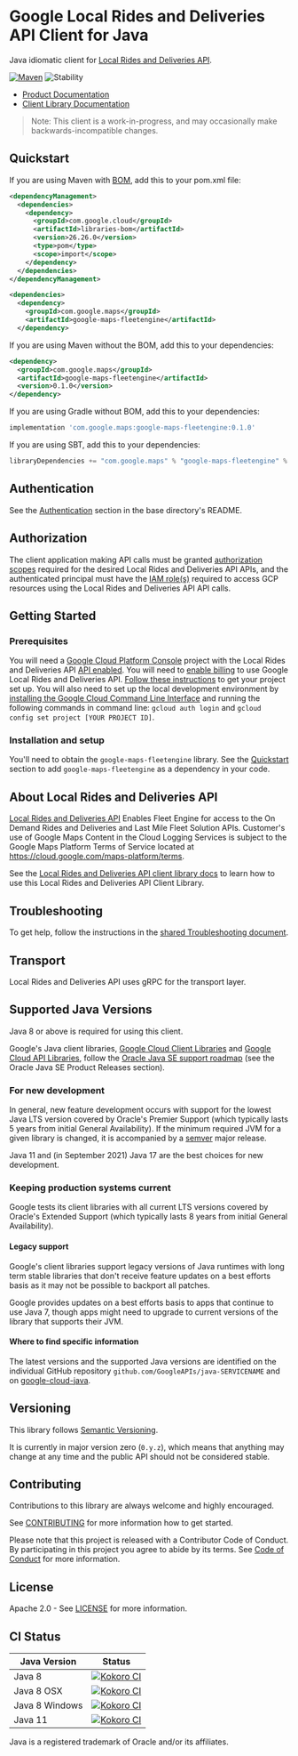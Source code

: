 # Google Local Rides and Deliveries API Client for Java

Java idiomatic client for [Local Rides and Deliveries API][product-docs].

[![Maven][maven-version-image]][maven-version-link]
![Stability][stability-image]

- [Product Documentation][product-docs]
- [Client Library Documentation][javadocs]

> Note: This client is a work-in-progress, and may occasionally
> make backwards-incompatible changes.


## Quickstart


If you are using Maven with [BOM][libraries-bom], add this to your pom.xml file:

```xml
<dependencyManagement>
  <dependencies>
    <dependency>
      <groupId>com.google.cloud</groupId>
      <artifactId>libraries-bom</artifactId>
      <version>26.26.0</version>
      <type>pom</type>
      <scope>import</scope>
    </dependency>
  </dependencies>
</dependencyManagement>

<dependencies>
  <dependency>
    <groupId>com.google.maps</groupId>
    <artifactId>google-maps-fleetengine</artifactId>
  </dependency>
```

If you are using Maven without the BOM, add this to your dependencies:

<!-- {x-version-update-start:google-maps-fleetengine:released} -->

```xml
<dependency>
  <groupId>com.google.maps</groupId>
  <artifactId>google-maps-fleetengine</artifactId>
  <version>0.1.0</version>
</dependency>
```

If you are using Gradle without BOM, add this to your dependencies:

```Groovy
implementation 'com.google.maps:google-maps-fleetengine:0.1.0'
```

If you are using SBT, add this to your dependencies:

```Scala
libraryDependencies += "com.google.maps" % "google-maps-fleetengine" % "0.1.0"
```
<!-- {x-version-update-end} -->

## Authentication

See the [Authentication][authentication] section in the base directory's README.

## Authorization

The client application making API calls must be granted [authorization scopes][auth-scopes] required for the desired Local Rides and Deliveries API APIs, and the authenticated principal must have the [IAM role(s)][predefined-iam-roles] required to access GCP resources using the Local Rides and Deliveries API API calls.

## Getting Started

### Prerequisites

You will need a [Google Cloud Platform Console][developer-console] project with the Local Rides and Deliveries API [API enabled][enable-api].
You will need to [enable billing][enable-billing] to use Google Local Rides and Deliveries API.
[Follow these instructions][create-project] to get your project set up. You will also need to set up the local development environment by
[installing the Google Cloud Command Line Interface][cloud-cli] and running the following commands in command line:
`gcloud auth login` and `gcloud config set project [YOUR PROJECT ID]`.

### Installation and setup

You'll need to obtain the `google-maps-fleetengine` library.  See the [Quickstart](#quickstart) section
to add `google-maps-fleetengine` as a dependency in your code.

## About Local Rides and Deliveries API


[Local Rides and Deliveries API][product-docs] Enables Fleet Engine for access to the On Demand Rides and Deliveries and
    Last Mile Fleet Solution APIs.  Customer's use of Google Maps Content in
    the Cloud Logging Services is subject to the Google Maps Platform Terms of
    Service located at https://cloud.google.com/maps-platform/terms.

See the [Local Rides and Deliveries API client library docs][javadocs] to learn how to
use this Local Rides and Deliveries API Client Library.






## Troubleshooting

To get help, follow the instructions in the [shared Troubleshooting document][troubleshooting].

## Transport

Local Rides and Deliveries API uses gRPC for the transport layer.

## Supported Java Versions

Java 8 or above is required for using this client.

Google's Java client libraries,
[Google Cloud Client Libraries][cloudlibs]
and
[Google Cloud API Libraries][apilibs],
follow the
[Oracle Java SE support roadmap][oracle]
(see the Oracle Java SE Product Releases section).

### For new development

In general, new feature development occurs with support for the lowest Java
LTS version covered by  Oracle's Premier Support (which typically lasts 5 years
from initial General Availability). If the minimum required JVM for a given
library is changed, it is accompanied by a [semver][semver] major release.

Java 11 and (in September 2021) Java 17 are the best choices for new
development.

### Keeping production systems current

Google tests its client libraries with all current LTS versions covered by
Oracle's Extended Support (which typically lasts 8 years from initial
General Availability).

#### Legacy support

Google's client libraries support legacy versions of Java runtimes with long
term stable libraries that don't receive feature updates on a best efforts basis
as it may not be possible to backport all patches.

Google provides updates on a best efforts basis to apps that continue to use
Java 7, though apps might need to upgrade to current versions of the library
that supports their JVM.

#### Where to find specific information

The latest versions and the supported Java versions are identified on
the individual GitHub repository `github.com/GoogleAPIs/java-SERVICENAME`
and on [google-cloud-java][g-c-j].

## Versioning


This library follows [Semantic Versioning](http://semver.org/).


It is currently in major version zero (``0.y.z``), which means that anything may change at any time
and the public API should not be considered stable.


## Contributing


Contributions to this library are always welcome and highly encouraged.

See [CONTRIBUTING][contributing] for more information how to get started.

Please note that this project is released with a Contributor Code of Conduct. By participating in
this project you agree to abide by its terms. See [Code of Conduct][code-of-conduct] for more
information.


## License

Apache 2.0 - See [LICENSE][license] for more information.

## CI Status

Java Version | Status
------------ | ------
Java 8 | [![Kokoro CI][kokoro-badge-image-2]][kokoro-badge-link-2]
Java 8 OSX | [![Kokoro CI][kokoro-badge-image-3]][kokoro-badge-link-3]
Java 8 Windows | [![Kokoro CI][kokoro-badge-image-4]][kokoro-badge-link-4]
Java 11 | [![Kokoro CI][kokoro-badge-image-5]][kokoro-badge-link-5]

Java is a registered trademark of Oracle and/or its affiliates.

[product-docs]: https://developers.google.com/maps/documentation/transportation-logistics/mobility
[javadocs]: https://cloud.google.com/java/docs/reference/google-maps-fleetengine/latest/overview
[kokoro-badge-image-1]: http://storage.googleapis.com/cloud-devrel-public/java/badges/java-maps-fleetengine/java7.svg
[kokoro-badge-link-1]: http://storage.googleapis.com/cloud-devrel-public/java/badges/java-maps-fleetengine/java7.html
[kokoro-badge-image-2]: http://storage.googleapis.com/cloud-devrel-public/java/badges/java-maps-fleetengine/java8.svg
[kokoro-badge-link-2]: http://storage.googleapis.com/cloud-devrel-public/java/badges/java-maps-fleetengine/java8.html
[kokoro-badge-image-3]: http://storage.googleapis.com/cloud-devrel-public/java/badges/java-maps-fleetengine/java8-osx.svg
[kokoro-badge-link-3]: http://storage.googleapis.com/cloud-devrel-public/java/badges/java-maps-fleetengine/java8-osx.html
[kokoro-badge-image-4]: http://storage.googleapis.com/cloud-devrel-public/java/badges/java-maps-fleetengine/java8-win.svg
[kokoro-badge-link-4]: http://storage.googleapis.com/cloud-devrel-public/java/badges/java-maps-fleetengine/java8-win.html
[kokoro-badge-image-5]: http://storage.googleapis.com/cloud-devrel-public/java/badges/java-maps-fleetengine/java11.svg
[kokoro-badge-link-5]: http://storage.googleapis.com/cloud-devrel-public/java/badges/java-maps-fleetengine/java11.html
[stability-image]: https://img.shields.io/badge/stability-preview-yellow
[maven-version-image]: https://img.shields.io/maven-central/v/com.google.maps/google-maps-fleetengine.svg
[maven-version-link]: https://central.sonatype.com/artifact/com.google.maps/google-maps-fleetengine/0.0.0
[authentication]: https://github.com/googleapis/google-cloud-java#authentication
[auth-scopes]: https://developers.google.com/identity/protocols/oauth2/scopes
[predefined-iam-roles]: https://cloud.google.com/iam/docs/understanding-roles#predefined_roles
[iam-policy]: https://cloud.google.com/iam/docs/overview#cloud-iam-policy
[developer-console]: https://console.developers.google.com/
[create-project]: https://cloud.google.com/resource-manager/docs/creating-managing-projects
[cloud-cli]: https://cloud.google.com/cli
[troubleshooting]: https://github.com/googleapis/google-cloud-java/blob/main/TROUBLESHOOTING.md
[contributing]: https://github.com/googleapis/java-maps-fleetengine/blob/main/CONTRIBUTING.md
[code-of-conduct]: https://github.com/googleapis/java-maps-fleetengine/blob/main/CODE_OF_CONDUCT.md#contributor-code-of-conduct
[license]: https://github.com/googleapis/java-maps-fleetengine/blob/main/LICENSE
[enable-billing]: https://cloud.google.com/apis/docs/getting-started#enabling_billing
[enable-api]: https://console.cloud.google.com/flows/enableapi?apiid=maps-fleetengine.googleapis.com
[libraries-bom]: https://github.com/GoogleCloudPlatform/cloud-opensource-java/wiki/The-Google-Cloud-Platform-Libraries-BOM
[shell_img]: https://gstatic.com/cloudssh/images/open-btn.png

[semver]: https://semver.org/
[cloudlibs]: https://cloud.google.com/apis/docs/client-libraries-explained
[apilibs]: https://cloud.google.com/apis/docs/client-libraries-explained#google_api_client_libraries
[oracle]: https://www.oracle.com/java/technologies/java-se-support-roadmap.html
[g-c-j]: http://github.com/googleapis/google-cloud-java
